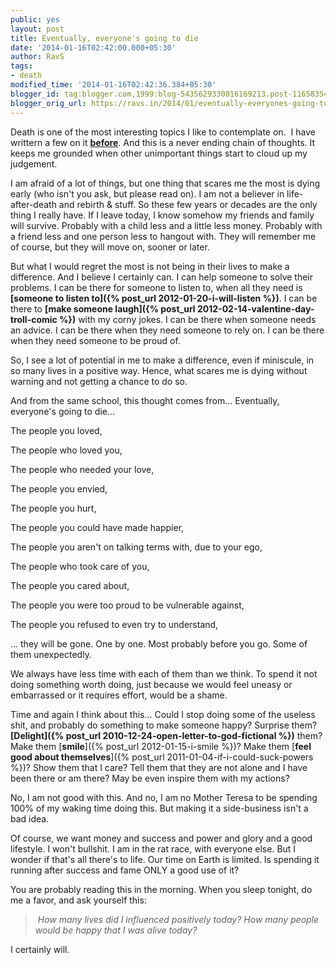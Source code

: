```yaml
---
public: yes
layout: post
title: Eventually, everyone's going to die
date: '2014-01-16T02:42:00.000+05:30'
author: RavS
tags: 
- death
modified_time: '2014-01-16T02:42:36.384+05:30' 
blogger_id: tag:blogger.com,1999:blog-5435629330016169213.post-1165835460362015361 
blogger_orig_url: https://ravs.in/2014/01/eventually-everyones-going-to-die.html
---
```


Death is one of the most interesting topics I like to contemplate on.  I have writtern a few on it **[before](http://1000sher.tumblr.com/post/60153621224/musings-in-icu)**. And this is a never ending chain of thoughts. It keeps me grounded when other unimportant things start to cloud up my judgement. 

  

I am afraid of a lot of things, but one thing that scares me the most is dying early (who isn't you ask, but please read on). I am not a believer in life-after-death and rebirth & stuff. So these few years or decades are the only thing I really have. If I leave today, I know somehow my friends and family will survive. Probably with a child less and a little less money. Probably with a friend less and one person less to hangout with. They will remember me of course, but they will move on, sooner or later.

  

But what I would regret the most is not being in their lives to make a difference. And I believe I certainly can. I can help someone to solve their problems. I can be there for someone to listen to, when all they need is **[someone to listen to]({% post_url 2012-01-20-i-will-listen %})**. I can be there to **[make someone laugh]({% post_url 2012-02-14-valentine-day-troll-comic %})** with my corny jokes. I can be there when someone needs an advice. I can be there when they need someone to rely on. I can be there when they need someone to be proud of. 

  

So, I see a lot of potential in me to make a difference, even if miniscule, in so many lives in a positive way. Hence, what scares me is dying without warning and not getting a chance to do so. 

  

And from the same school, this thought comes from... Eventually, everyone's going to die...

  

The people you loved,

The people who loved you,

The people who needed your love,

The people you envied,

The people you hurt, 

The people you could have made happier,

The people you aren't on talking terms with, due to your ego,

The people who took care of you,

The people you cared about,

The people you were too proud to be vulnerable against,

The people you refused to even try to understand, 

  

... they will be gone. One by one. Most probably before you go. Some of them unexpectedly. 

  

We always have less time with each of them than we think. To spend it not doing something worth doing, just because we would feel uneasy or embarrassed or it requires effort, would be a shame. 

  

Time and again I think about this... Could I stop doing some of the useless shit, and probably do something to make someone happy? Surprise them? **[Delight]({% post_url 2010-12-24-open-letter-to-god-fictional %})** them? Make them [**smile**]({% post_url 2012-01-15-i-smile %})? Make them [**feel good about themselves**]({% post_url 2011-01-04-if-i-could-suck-powers %})? Show them that I care? Tell them that they are not alone and I have been there or am there? May be even inspire them with my actions?

  

No, I am not good with this. And no, I am no Mother Teresa to be spending 100% of my waking time doing this. But making it a side-business isn't a bad idea. 

  

Of course, we want money and success and power and glory and a good lifestyle. I won't bullshit. I am in the rat race, with everyone else. But I wonder if that's all there's to life. Our time on Earth is limited. Is spending it running after success and fame ONLY a good use of it? 

  

You are probably reading this in the morning. When you sleep tonight, do me a favor, and ask yourself this:

>  _How many lives did I influenced positively today? How many people would be happy that I was alive today?_

  

I certainly will.

